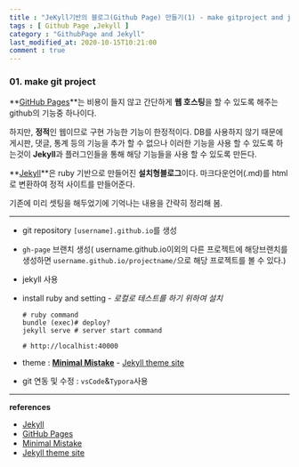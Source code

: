 ```yaml
---
title : "JeKyll기반의 블로그(Github Page) 만들기(1) - make gitproject and jekyll setting"
tags : [ Github Page ,Jekyll ]
category : "GithubPage and Jekyll"
last_modified_at: 2020-10-15T10:21:00
comment : true
---
```


### 01. make git project

 **[GitHub Pages](https://pages.github.com/)**는 비용이 들지 않고 간단하게 **웹 호스팅**을 할 수 있도록 해주는 github의 기능중 하나이다.

하지만, **정적**인 웹이므로 구현 가능한 기능이 한정적이다. DB를 사용하지 않기 때문에 게시판, 댓글, 통계 등의 기능을 추가 할 수 없으나 이러한 기능을 사용 할 수 있도록 하는것이 **Jekyll**과 플러그인들을 통해 해당 기능들을 사용 할 수 있도록 만든다.

**[Jekyll](https://jekyllrb.com/)**은 ruby 기반으로 만들어진 **설치형블로그**이다. 마크다운언어(.md)를 html로 변환하여 정적 사이트를 만들어준다.

기존에 미리 셋팅을 해두었기에 기억나는 내용을 간략히 정리해 봄.

----

- git repository `[username].github.io`를 생성

- `gh-page` 브랜치 생성( username.github.io이외의 다른 프로젝트에 해당브랜치를 생성하면 `username.github.io/projectname/`으로 해당 프로젝트를 볼 수 있다.)

- jekyll 사용

- install ruby and setting - *로컬로 테스트를 하기 위하여 설치*

  ```shell
  # ruby command
  bundle (exec)# deploy?
  jekyll serve # server start command
  
  # http://localhist:40000
  ```

- theme : **[Minimal Mistake](https://mmistakes.github.io/minimal-mistakes/)** - [Jekyll theme site](http://jekyllthemes.org/)

- git 연동 및 수정 : `vsCode`&`Typora`사용



----

**references**

- [Jekyll](https://jekyllrb.com/)
- [GitHub Pages](https://pages.github.com/)
- [Minimal Mistake](https://mmistakes.github.io/minimal-mistakes/)
- [Jekyll theme site](http://jekyllthemes.org/)

